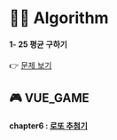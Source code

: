 # 👩‍💻 Algorithm
#### 1- 25 평균 구하기
👉 [문제 보기](https://github.com/gay0ung/Algorithm/blob/master/PROGRAMMERS/LEVEL_01/25_%ED%8F%89%EA%B7%A0%20%EA%B5%AC%ED%95%98%EA%B8%B0.md)

## 🎮 VUE_GAME 
#### chapter6 : [로또 추첨기](https://github.com/gay0ung/vue_study/tree/master/%EC%9B%B9%EA%B2%8C%EC%9E%84%20%EB%A7%8C%EB%93%A4%EA%B8%B0/6.%EB%A1%9C%EB%98%90%20%EC%B6%94%EC%B2%A8%EA%B8%B0/lottery-game)

